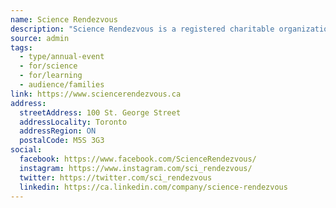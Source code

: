 ```yaml
---
name: Science Rendezvous
description: "Science Rendezvous is a registered charitable organization dedicated to creating unique learning experiences and bringing the joy of science to everyone. Science Rendezvous is an annual festival that takes science out of the lab and onto the street!"
source: admin
tags:
  - type/annual-event
  - for/science
  - for/learning
  - audience/families
link: https://www.sciencerendezvous.ca
address:
  streetAddress: 100 St. George Street
  addressLocality: Toronto
  addressRegion: ON
  postalCode: M5S 3G3
social:
  facebook: https://www.facebook.com/ScienceRendezvous/
  instagram: https://www.instagram.com/sci_rendezvous/
  twitter: https://twitter.com/sci_rendezvous
  linkedin: https://ca.linkedin.com/company/science-rendezvous
---
```

